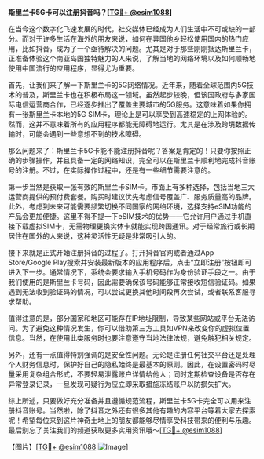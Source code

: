 **斯里兰卡5G卡可以注册抖音吗？[[TG💪+ @esim1088](https://t.me/s/esim1088)]**

在当今这个数字化飞速发展的时代，社交媒体已经成为人们生活中不可或缺的一部分。而对于许多生活在海外的朋友来说，如何在异国他乡轻松使用国内的热门应用，比如抖音，成为了一个亟待解决的问题。尤其是对于那些刚刚抵达斯里兰卡，正准备体验这个南亚岛国独特魅力的人来说，了解当地的网络环境以及如何顺畅地使用中国流行的应用程序，显得尤为重要。

首先，让我们来了解一下斯里兰卡的5G网络情况。近年来，随着全球范围内5G技术的普及，斯里兰卡也在积极布局这一领域。虽然起步较晚，但该国政府与多家国际电信运营商合作，已经逐步推出了覆盖主要城市的5G服务。这意味着如果你拥有一张斯里兰卡本地的5G SIM卡，理论上是可以享受到高速稳定的上网体验的。然而，这并不意味着所有的应用程序都能无障碍地运行。尤其是在涉及跨境数据传输时，可能会遇到一些意想不到的技术障碍。

那么问题来了：斯里兰卡5G卡能不能注册抖音呢？答案是肯定的！只要你按照正确的步骤操作，并且具备一定的网络知识，完全可以在斯里兰卡顺利地完成抖音账号的注册。不过，在实际操作过程中，还是有一些细节需要注意的。

第一步当然是获取一张有效的斯里兰卡SIM卡。市面上有多种选择，包括当地三大运营商提供的预付费套餐。购买时建议优先考虑信号覆盖广、服务质量高的品牌。此外，考虑到未来可能需要频繁切换不同国家的网络环境，选择支持eSIM功能的产品会更加便捷。这里不得不提一下eSIM技术的优势——它允许用户通过手机直接下载虚拟SIM卡，无需物理更换实体卡就能实现跨国通讯。对于经常旅行或长期居住在国外的人来说，这种灵活性无疑是非常吸引人的。

接下来就是正式开始注册抖音的过程了。打开抖音官网或者通过App Store/Google Play搜索并安装最新版本的应用程序后，点击“立即注册”按钮即可进入下一步。通常情况下，系统会要求输入手机号码作为身份验证手段之一。由于我们使用的是斯里兰卡号码，因此需要确保该号码能够正常接收短信验证码。如果遇到无法收到验证码的情况，可以尝试更换其他时间段再次尝试，或者联系客服寻求帮助。

值得注意的是，部分国家和地区可能存在IP地址限制，导致某些网站或平台无法访问。为了避免这种情况发生，你可以借助第三方工具如VPN来改变你的虚拟位置信息。当然，在使用此类服务时也要注意遵守当地法律法规，避免触犯相关规定。

另外，还有一点值得特别强调的是安全性问题。无论是注册任何社交平台还是处理个人财务信息时，保护好自己的隐私始终是最基本的原则。因此，在设置密码时尽量采用复杂组合形式，不要轻易泄露账户详情给他人；同时定期检查设备是否存在异常登录记录，一旦发现可疑行为应立即采取措施冻结账户以防损失扩大。

综上所述，只要做好充分准备并且遵循规范流程，斯里兰卡5G卡完全可以用来注册抖音账号。当然啦，除了抖音之外还有很多其他有趣的内容平台等着大家去探索呢！希望每位来到这片神奇土地上的朋友都能够尽情享受科技带来的便利与乐趣。最后别忘了关注我们的频道获取更多实用资讯哦～[[TG💪+ @esim1088](https://t.me/s/esim1088)]

【图片】[[TG💪+ @esim1088](https://t.me/s/esim1088) ![Image](https://i.postimg.cc/4NQfJmqS/Snipaste-2025-05-13-00-14-12.png)]